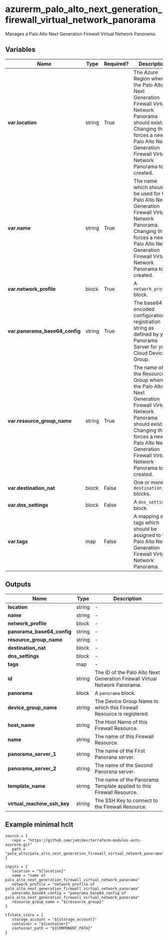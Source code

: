 # azurerm_palo_alto_next_generation_firewall_virtual_network_panorama

Manages a Palo Alto Next Generation Firewall Virtual Network Panorama.

## Variables

| Name | Type | Required? |  Description |
| ---- | ---- | --------- |  ----------- |
| **var.location** | string | True | The Azure Region where the Palo Alto Next Generation Firewall Virtual Network Panorama should exist. Changing this forces a new Palo Alto Next Generation Firewall Virtual Network Panorama to be created. | 
| **var.name** | string | True | The name which should be used for this Palo Alto Next Generation Firewall Virtual Network Panorama. Changing this forces a new Palo Alto Next Generation Firewall Virtual Network Panorama to be created. | 
| **var.network_profile** | block | True | A `network_profile` block. | 
| **var.panorama_base64_config** | string | True | The base64 encoded configuration registration string as defined by your Panorama Server for your Cloud Device Group. | 
| **var.resource_group_name** | string | True | The name of the Resource Group where the Palo Alto Next Generation Firewall Virtual Network Panorama should exist. Changing this forces a new Palo Alto Next Generation Firewall Virtual Network Panorama to be created. | 
| **var.destination_nat** | block | False | One or more `destination_nat` blocks. | 
| **var.dns_settings** | block | False | A `dns_settings` block. | 
| **var.tags** | map | False | A mapping of tags which should be assigned to the Palo Alto Next Generation Firewall Virtual Network Panorama. | 



## Outputs

| Name | Type | Description |
| ---- | ---- | --------- | 
| **location** | string  | - | 
| **name** | string  | - | 
| **network_profile** | block  | - | 
| **panorama_base64_config** | string  | - | 
| **resource_group_name** | string  | - | 
| **destination_nat** | block  | - | 
| **dns_settings** | block  | - | 
| **tags** | map  | - | 
| **id** | string  | The ID of the Palo Alto Next Generation Firewall Virtual Network Panorama. | 
| **panorama** | block  | A `panorama` block. | 
| **device_group_name** | string  | The Device Group Name to which this Firewall Resource is registered. | 
| **host_name** | string  | The Host Name of this Firewall Resource. | 
| **name** | string  | The name of this Firewall Resource. | 
| **panorama_server_1** | string  | The name of the First Panorana server. | 
| **panorama_server_2** | string  | The name of the Second Panorana server. | 
| **template_name** | string  | The name of the Panorama Template applied to this Firewall Resource. | 
| **virtual_machine_ssh_key** | string  | The SSH Key to connect to the Firewall Resource. | 

## Example minimal hclt

```hcl
source = {
   repo = "https://github.com/jumidev/terraform-modules-auto-azurerm.git" 
   path = "palo_alto/palo_alto_next_generation_firewall_virtual_network_panorama" 
}

inputs = {
   location = "${location}" 
   name = "name of palo_alto_next_generation_firewall_virtual_network_panorama" 
   network_profile = "network_profile of palo_alto_next_generation_firewall_virtual_network_panorama" 
   panorama_base64_config = "panorama_base64_config of palo_alto_next_generation_firewall_virtual_network_panorama" 
   resource_group_name = "${resource_group}" 
}

tfstate_store = {
   storage_account = "${storage_account}" 
   container = "${container}" 
   container_path = "${COMPONENT_PATH}" 
}


```